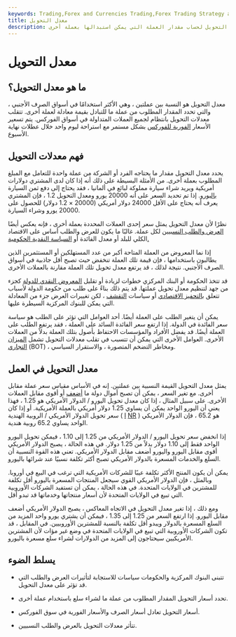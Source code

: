 ```yaml
---
keywords: Trading,Forex and Currencies Trading,Forex Trading Strategy and Education,Strategy and Education
title: معدل التحويل
description: يتم استخدام معدل التحويل لحساب مقدار العملة التي يمكن استبدالها بعملة أخرى.
---
```


# معدل التحويل
## ما هو معدل التحويل؟

معدل التحويل هو النسبة بين عملتين ، وهي الأكثر استخدامًا في أسواق الصرف الأجنبي ، والتي تحدد المقدار المطلوب من عملة ما للتبادل بقيمة معادلة لعملة أخرى. تتقلب معدلات التحويل بانتظام لجميع العملات المتداولة في أسواق الفوركس. يتم تسعير الأسعار [الفورية للفوركس](/forex-spot-rate) بشكل مستمر مع استراحة ليوم واحد خلال عطلات نهاية الأسبوع.

## فهم معدلات التحويل

يحدد معدل التحويل مقدار ما يحتاجه الفرد أو الشركة من عملة واحدة للتعامل مع المبلغ المطلوب بعملة أخرى. من الأمثلة البسيطة على ذلك أنه إذا كان لدى المشتري دولارات أمريكية ويريد شراء سيارة مملوكة لبائع في ألمانيا ، فقد يحتاج إلى دفع ثمن السيارة [باليورو](/euro). إذا تم تحديد السعر على أنه 20000 يورو ومعدل التحويل 1.2 ، فإن المشتري يعرف أنه يحتاج على الأقل 24000 دولار أمريكي (20000 × 1.2 دولار) للحصول على 20000 يورو وشراء السيارة.

نظرًا لأن معدل التحويل يمثل سعر إحدى العملات المحددة بعملة أخرى ، فإنه يعكس أيضًا [العرض والطلب النسبيين](/law-of-supply-demand) لكل عملة. غالبًا ما يكون للعرض والطلب أساس على الاقتصاد الكلي للبلد أو معدل الفائدة أو [السياسة النقدية الحكومية.](/monetarypolicy)

إذا نما المعروض من العملة المتاحة أكبر من عدد المستهلكين أو المستثمرين الذين يطالبون باستخدامها ، فإن قيمة تلك العملة تنخفض حيث تصبح أقل جاذبية في أسواق الصرف الأجنبي. نتيجة لذلك ، قد يرتفع معدل تحويل تلك العملة مقارنة بالعملات الأخرى.

قد تتخذ الحكومة أو البنك المركزي خطوات لزيادة أو تقليل [المعروض النقدي للدولة](/moneysupply) كجزء من جهد لتنظيم معدل تحويل عملتها. قد يتم ذلك بناءً على طلب من حكومة الدولة لأسباب تتعلق [بالتحفيز الاقتصادي](/economic-stimulus) أو سياسات [التقشف](/austerity) ، لكن تغييرات العرض جزء من المعادلة التي يمكن للبنوك المركزية السيطرة عليها.

يمكن أن يتغير الطلب على العملة أيضًا. أحد العوامل التي تؤثر على الطلب هو سياسة سعر الفائدة في الدولة. إذا ارتفع سعر الفائدة السائد على العملة ، فقد يرتفع الطلب على العملة أيضًا. قد يفضل الأفراد والمؤسسات الاحتفاظ بأصول بتلك العملة بدلاً من العملات الأخرى. العوامل الأخرى التي يمكن أن تتسبب في تقلب معدلات التحويل تشمل [الميزان التجاري](/bot) (BOT) ، ومخاطر التضخم المتصورة ، والاستقرار السياسي.

## معدل التحويل في العمل

يمثل معدل التحويل القيمة النسبية بين عملتين. إنه في الأساس مقياس سعر عملة مقابل أخرى. مع تغير السعر ، يمكن أن تصبح أموال دولة ما [أضعف](/weak-currency) أو أقوى مقابل العملات الأخرى. على سبيل المثال ، إذا كان معدل تحويل اليورو / الدولار الأمريكي هو 1.25 ، فهذا يعني أن اليورو الواحد يمكن أن يساوي 1.25 دولار أمريكي بالعملة الأمريكية. أو إذا كان سعر تحويل الدولار الأمريكي / الروبية الهندية ( [I](/inr) [NR](/inr) ) هو 65.2 ، فإن الدولار الأمريكي الواحد يساوي 65.2 روبية هندية.

إذا انخفض سعر تحويل اليورو / الدولار الأمريكي من 1.25 إلى 1.10 ، فيمكن تحويل اليورو الواحد فقط إلى 1.10 دولار بدلاً من 1.25 دولار. في هذه الحالة ، يصبح الدولار الأمريكي أقوى مقابل اليورو واليورو أضعف مقابل الدولار الأمريكي. تعني هذه القوة النسبية أن السلع والخدمات المسعرة بالدولار الأمريكي تصبح أكثر تكلفة نسبيًا عند شرائها باليورو.

يمكن أن يكون المنتج الأكثر تكلفة عيبًا للشركات الأمريكية التي ترغب في البيع في أوروبا. وبالمثل ، فإن الدولار الأمريكي القوي سيجعل المنتجات المسعرة باليورو أقل تكلفة للمشترين في الولايات المتحدة. في هذه الحالة ، يمكن أن تستفيد الشركات الأوروبية التي تبيع في الولايات المتحدة لأن أسعار منتجاتها وخدماتها قد تبدو أقل.

ومع ذلك ، إذا تغير معدل التحويل في الاتجاه المعاكس ، يصبح الدولار الأمريكي أضعف مقابل اليورو. إذا ارتفع السعر من 1.25 إلى 1.35 ، فيمكن أن يشتري يورو واحد المزيد من السلع المسعرة بالدولار ويبدو أقل تكلفة بالنسبة للمشترين الأوروبيين. في المقابل ، قد تكون الشركات الأوروبية التي تبيع في الولايات المتحدة في وضع غير مؤات لأن المشترين الأمريكيين سيحتاجون إلى المزيد من الدولارات لشراء سلع مسعرة باليورو.

## يسلط الضوء

- تتبنى البنوك المركزية والحكومات سياسات للاستجابة لتأثيرات العرض والطلب التي قد تؤثر على معدل التحويل.

- تحدد أسعار التحويل المقدار المطلوب من عملة ما لشراء سلع باستخدام عملة أخرى.

- أسعار التحويل تعادل أسعار الصرف والأسعار الفورية في سوق الفوركس.

- تتأثر معدلات التحويل بالعرض والطلب النسبيين.

